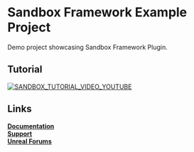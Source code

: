 # Sandbox Framework Example Project

Demo project showcasing Sandbox Framework Plugin.

## Tutorial
[![SANDBOX_TUTORIAL_VIDEO_YOUTUBE](https://img.youtube.com/vi/IN_ixKg2rJk/0.jpg)](https://www.youtube.com/watch?v=IN_ixKg2rJk&list=PL7fc8DYE3eVDHilj38pivc4mX_mryXjNh&index=2)

## Links

**[Documentation](https://docs.yetitechstudios.com/)**<br>
**[Support](https://discord.yetitechstudios.com/)**<br>
**[Unreal Forums](https://forums.unrealengine.com/t/sandbox-framework-that-features-custom-asset-and-graph-editor-for-your-game/263565)**

